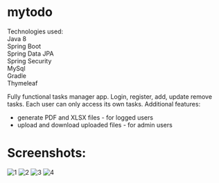 # mytodo

Technologies used:\
Java 8\
Spring Boot\
Spring Data JPA\
Spring Security\
MySql\
Gradle\
Thymeleaf



Fully functional tasks manager app. Login, register, add, update remove tasks. Each user can only access its own tasks.
Additional features:
- generate PDF and XLSX files - for logged users
- upload and download uploaded files - for admin users

# Screenshots:

![1](https://user-images.githubusercontent.com/35076461/52819573-e6b8fc80-30a9-11e9-8587-32cdde0d1528.jpg)
![2](https://user-images.githubusercontent.com/35076461/52819574-e6b8fc80-30a9-11e9-9a40-39d673f382d7.jpg)
![3](https://user-images.githubusercontent.com/35076461/52819575-e6b8fc80-30a9-11e9-909c-d3c9a23853f5.jpg)
![4](https://user-images.githubusercontent.com/35076461/52819576-e7519300-30a9-11e9-87c3-f2c3eef8c1f5.jpg)
